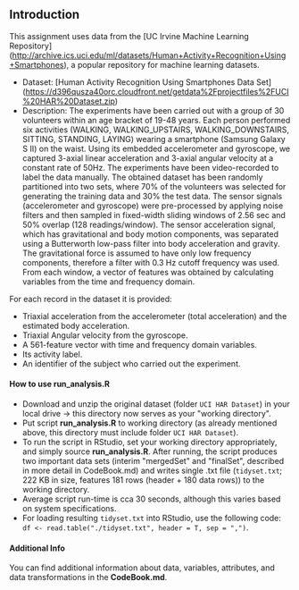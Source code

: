 ## Introduction

This assignment uses data from the [UC Irvine Machine Learning Repository] (http://archive.ics.uci.edu/ml/datasets/Human+Activity+Recognition+Using+Smartphones), a popular repository for machine learning datasets. 
* Dataset: [Human Activity Recognition Using Smartphones Data Set] (https://d396qusza40orc.cloudfront.net/getdata%2Fprojectfiles%2FUCI%20HAR%20Dataset.zip)
* Description: The experiments have been carried out with a group of 30 volunteers within an age bracket of 19-48 years.
Each person performed six activities (WALKING, WALKING_UPSTAIRS, WALKING_DOWNSTAIRS, SITTING, STANDING, LAYING) wearing a smartphone (Samsung Galaxy S II) on the waist.
Using its embedded accelerometer and gyroscope, we captured 3-axial linear acceleration and 3-axial angular velocity at a constant rate of 50Hz.
The experiments have been video-recorded to label the data manually. The obtained dataset has been randomly partitioned into two sets, where 70% of the volunteers was selected for generating the training data and 30% the test data.
The sensor signals (accelerometer and gyroscope) were pre-processed by applying noise filters and then sampled in fixed-width sliding windows of 2.56 sec and 50% overlap (128 readings/window).
The sensor acceleration signal, which has gravitational and body motion components, was separated using a Butterworth low-pass filter into body acceleration and gravity.
The gravitational force is assumed to have only low frequency components, therefore a filter with 0.3 Hz cutoff frequency was used. From each window, a vector of features was obtained by calculating variables from the time and frequency domain. 

For each record in the dataset it is provided:
- Triaxial acceleration from the accelerometer (total acceleration) and the estimated body acceleration.
- Triaxial Angular velocity from the gyroscope.
- A 561-feature vector with time and frequency domain variables.
- Its activity label.
- An identifier of the subject who carried out the experiment. 

#### How to use run_analysis.R
- Download and unzip the original dataset (folder `UCI HAR Dataset`) in your local drive -> this directory now serves as your "working directory".
- Put script **run_analysis.R** to working directory (as already mentioned above, this directory must include folder `UCI HAR Dataset`).
- To run the script in RStudio, set your working directory appropriately, and simply source **run_analysis.R**. After running, the script produces two important data sets (interim "mergedSet" and "finalSet", described in more detail in CodeBook.md)
and writes single .txt file (`tidyset.txt`; 222 KB in size, features 181 rows (header + 180 data rows)) to the working directory.
- Average script run-time is cca 30 seconds, although this varies based on system specifications.
- For loading resulting `tidyset.txt` into RStudio, use the following code: `df <- read.table("./tidyset.txt", header = T, sep = ",")`.

#### Additional Info
You can find additional information about data, variables, attributes, and data transformations in the **CodeBook.md**.
